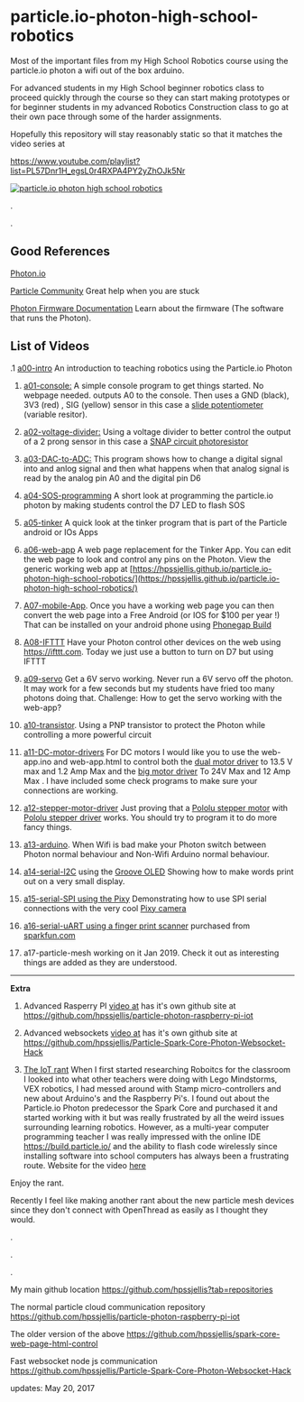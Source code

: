 # particle.io-photon-high-school-robotics
Most of the important files from my High School Robotics course using the particle.io photon a wifi out of the box arduino.


For advanced students in my High School beginner robotics class to proceed quickly through the course so they can start making prototypes or for beginner students in my advanced Robotics Construction class to go at their own pace through some of the harder assignments.

Hopefully this repository will stay reasonably static so that it matches the video series at

https://www.youtube.com/playlist?list=PL57Dnr1H_egsL0r4RXPA4PY2yZhOJk5Nr




[![particle.io photon high school robotics](http://img.youtube.com/vi/zRZJHMFL0p4/0.jpg)](https://www.youtube.com/playlist?list=PL57Dnr1H_egsL0r4RXPA4PY2yZhOJk5Nr)




.




.
## Good References



[Photon.io](https://www.particle.io/) 

[Particle Community](https://community.particle.io/) Great help when you are stuck

[Photon Firmware Documentation](https://docs.particle.io/reference/firmware/photon/) Learn about the firmware (The software that runs the Photon).




## List of Videos


.1 [a00-intro](https://youtu.be/bOPonnhGOUg?list=PL57Dnr1H_egsL0r4RXPA4PY2yZhOJk5Nr) An introduction to teaching robotics using the Particle.io Photon

1. [a01-console:](https://youtu.be/chaqZgd_6Vs?list=PL57Dnr1H_egsL0r4RXPA4PY2yZhOJk5Nr)  A simple console program to get things started. No webpage needed. outputs A0 to the console. Then uses a GND (black), 3V3 (red) , SIG (yellow) sensor in this case a [slide potentiometer](https://www.seeedstudio.com/Grove-Slide-Potentiometer-p-1196.html) (variable resitor).

1. [a02-voltage-divider:](https://youtu.be/ARvSD5UfkQE?list=PL57Dnr1H_egsL0r4RXPA4PY2yZhOJk5Nr)  Using a voltage divider to better control the output of a 2 prong sensor in this case a [SNAP circuit photoresistor](http://www.elenco.com/product/productdetails/snap_circuits&amp%3Breg_parts=MTAw/photosensitive_resistor=ODE4)

1. [a03-DAC-to-ADC:](https://youtu.be/lFoDp0gJv_g?list=PL57Dnr1H_egsL0r4RXPA4PY2yZhOJk5Nr) This program shows how to change a digital signal into and anlog signal and then what happens when that analog signal is read by the analog pin A0 and the digital pin D6 

1. [a04-SOS-programming](https://youtu.be/ZnaCcftdiR0?list=PL57Dnr1H_egsL0r4RXPA4PY2yZhOJk5Nr) A short look at programming the particle.io photon by making students control the D7 LED to flash SOS

1. [a05-tinker](https://youtu.be/o0E6YIIJ4_Y?list=PL57Dnr1H_egsL0r4RXPA4PY2yZhOJk5Nr) A quick look at the tinker program that is part of the Particle android or IOs Apps

1. [a06-web-app](https://youtu.be/NocvWycfz2o?list=PL57Dnr1H_egsL0r4RXPA4PY2yZhOJk5Nr) A web page replacement for the Tinker App. You can edit the web page to look and control any pins on the Photon. View the generic working web app at [https://hpssjellis.github.io/particle.io-photon-high-school-robotics/](https://hpssjellis.github.io/particle.io-photon-high-school-robotics/)

1. [A07-mobile-App](https://youtu.be/nR8pwlmnSJU?list=PL57Dnr1H_egsL0r4RXPA4PY2yZhOJk5Nr). Once you have a working web page you can then convert the web page into a Free Android (or IOS for $100 per year !) That can be installed on your android phone using [Phonegap Build](https://build.phonegap.com)

1. [A08-IFTTT](https://youtu.be/DOlYkTn84Bs?list=PL57Dnr1H_egsL0r4RXPA4PY2yZhOJk5Nr) Have your Photon control other devices on the web using https://ifttt.com. Today we just use a button to turn on D7 but using IFTTT


1. [a09-servo](https://youtu.be/IlVX7E-KEmY?list=PL57Dnr1H_egsL0r4RXPA4PY2yZhOJk5Nr) Get a 6V servo working. Never run a 6V servo off the photon. It may work for a few seconds but my students have fried too many photons doing that. Challenge: How to get the servo working with the web-app? 

1. [a10-transistor](https://youtu.be/S6xwStw-t1U?list=PL57Dnr1H_egsL0r4RXPA4PY2yZhOJk5Nr). Using a PNP transistor to protect the Photon while controlling a more powerful circuit

1. [a11-DC-motor-drivers](https://youtu.be/-LZL-XpIsHs?list=PL57Dnr1H_egsL0r4RXPA4PY2yZhOJk5Nr) For DC motors I would like you to use the web-app.ino and web-app.html to control both the [dual motor driver](https://www.pololu.com/product/713) to 13.5 V max and 1.2 Amp Max and the [big motor driver](https://www.pololu.com/product/1451) To 24V Max and 12 Amp Max . I have included some check programs to make sure your connections are working.

1. [a12-stepper-motor-driver](https://youtu.be/7wl20CeagmU?list=PL57Dnr1H_egsL0r4RXPA4PY2yZhOJk5Nr) Just proving that a [Pololu stepper motor](https://www.pololu.com/product/1204) with [Pololu stepper driver](https://www.pololu.com/product/2134) works. You should try to program it to do more fancy things.

1. [a13-arduino](https://youtu.be/VYskWeBI9Os?list=PL57Dnr1H_egsL0r4RXPA4PY2yZhOJk5Nr). When Wifi is bad make your Photon switch between Photon normal behaviour and Non-Wifi Arduino normal behaviour.

1. [a14-serial-I2C](https://youtu.be/oGOPE2gaRtE?list=PL57Dnr1H_egsL0r4RXPA4PY2yZhOJk5Nr)  using the [Groove OLED](https://www.seeedstudio.com/Grove-OLED-Display-0.96%26quot%3B-p-781.html?gclid=CjwKCAjwuITNBRBFEiwA9N9YEF94ToMEP2Km6hlBt4COL7mtPW3P8zrbwAyTHhaB_6V2FNqwhNl2GxoCxYQQAvD_BwE) Showing how to make words print out on a very small display.

1. [a15-serial-SPI using the Pixy](https://youtu.be/AngRhXIYG2Y?list=PL57Dnr1H_egsL0r4RXPA4PY2yZhOJk5Nr) Demonstrating how to use SPI serial connections with the very cool [Pixy camera](http://charmedlabs.com/default/pixy-cmucam5/)

1. [a16-serial-uART using a finger print scanner](https://youtu.be/GDRUk4ICt48?list=PL57Dnr1H_egsL0r4RXPA4PY2yZhOJk5Nr) purchased from [sparkfun.com](https://www.sparkfun.com/products/13007)

1. a17-particle-mesh working on it Jan 2019. Check it out as interesting things are added as they are understood.

----------------------------------------------------------------------------------------------------------------------------


**Extra**
1. Advanced Rasperry PI [video at](https://www.youtube.com/watch?v=h5NnSbo351I&index=1&list=PL57Dnr1H_egsL0r4RXPA4PY2yZhOJk5Nr&t=25s) has it's own github site at https://github.com/hpssjellis/particle-photon-raspberry-pi-iot





1. Advanced websockets [video at](https://www.youtube.com/watch?v=zRZJHMFL0p4&index=2&list=PL57Dnr1H_egsL0r4RXPA4PY2yZhOJk5Nr&t=24s) has it's own github site at https://github.com/hpssjellis/Particle-Spark-Core-Photon-Websocket-Hack



1. [The IoT rant](https://youtu.be/1ZYcCXPAMPo?list=PL57Dnr1H_egsL0r4RXPA4PY2yZhOJk5Nr) When I first started researching Roboitcs for the classroom I looked into what other teachers were doing with Lego Mindstorms, VEX robotics, I had messed around with Stamp micro-controllers and new about Arduino's and the Raspberry Pi's. I found out about the Particle.io Photon predecessor the Spark Core and purchased it and started working with it but was really frustrated by all the weird issues surrounding learning robotics. However, as a multi-year computer programming teacher I was really impressed with the online IDE https://build.particle.io/ and the ability to flash code wirelessly since installing software into school computers has always been a frustrating route.
Website for the video [here](https://www.rocksetta.com/spark-core-photon/iot-rant/)

Enjoy the rant.

Recently I feel like making another rant about the new particle mesh devices since they don't connect with OpenThread as easily as I thought they would.




.




.





.









My main github location
https://github.com/hpssjellis?tab=repositories


The normal particle cloud communication repository
https://github.com/hpssjellis/particle-photon-raspberry-pi-iot

The older version of the above
https://github.com/hpssjellis/spark-core-web-page-html-control

Fast websocket node js communication
https://github.com/hpssjellis/Particle-Spark-Core-Photon-Websocket-Hack






updates: May 20, 2017





